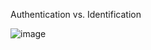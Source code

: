 Authentication vs. Identification

![image](https://github.com/user-attachments/assets/39ecbae0-3cd2-499b-a068-7145e52097ca)

